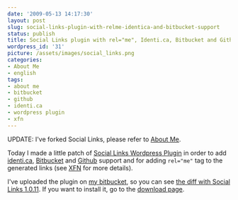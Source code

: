 ```yaml
---
date: '2009-05-13 14:17:30'
layout: post
slug: social-links-plugin-with-relme-identica-and-bitbucket-support
status: publish
title: Social Links plugin with rel="me", Identi.ca, Bitbucket and Github support
wordpress_id: '31'
picture: /assets/images/social_links.png
categories:
- About Me
- english
tags:
- about me
- bitbucket
- github
- identi.ca
- wordpress plugin
- xfn
---
```


UPDATE: I've forked Social Links, please refer to [About Me](/index.php/projects/about-me/).


Today I made a little patch of [Social Links Wordpress Plugin](http://blog.maybe5.com/?page_id=94) in order to add [identi.ca](http://identi.ca), [Bitbucket](http://bitbucket.org) and [Github](http://github.com) support and for adding `rel="me"` tag to the generated links (see [XFN](http://gmpg.org/xfn/) for more details).

I've uploaded the plugin on [my bitbucket](http://bb.alessiocaiazza.info/about-me/), so you can see [the diff with Social Links 1.0.11](http://bb.alessiocaiazza.info/about-me/diff/?diff2=277ec9c01cd6&diff1=ccf8fe183f72). If you want to install it, go to the [download page](http://bb.alessiocaiazza.info/about-me/downloads/).
